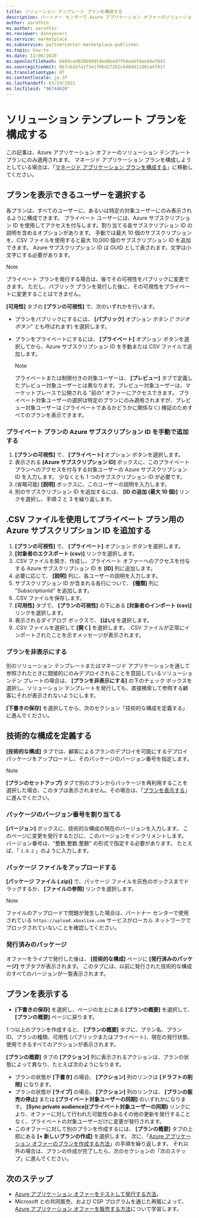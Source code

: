 ```yaml
---
title: ソリューション テンプレート プランを構成する
description: パートナー センターで Azure アプリケーション オファーのソリューション テンプレート プランを構成する方法について説明します。
author: aarathin
ms.author: aarathin
ms.reviewer: dannyevers
ms.service: marketplace
ms.subservice: partnercenter-marketplace-publisher
ms.topic: how-to
ms.date: 11/06/2020
ms.openlocfilehash: 8469cad02009d054bd8ba97fb4aabfdae84ef842
ms.sourcegitcommit: 867cb1b7a1f3a1f0b427282c648d411d0ca4f81f
ms.translationtype: HT
ms.contentlocale: ja-JP
ms.lasthandoff: 03/19/2021
ms.locfileid: "96744620"
---
```

# <a name="configure-a-solution-template-plan"></a>ソリューション テンプレート プランを構成する

この記事は、Azure アプリケーション オファーのソリューション テンプレート プランにのみ適用されます。 マネージド アプリケーション プランを構成しようとしている場合は、「[マネージド アプリケーション プランを構成する](create-new-azure-apps-offer-managed.md)」に移動してください。

## <a name="choose-who-can-see-your-plan"></a>プランを表示できるユーザーを選択する

各プランは、すべてのユーザーに、あるいは特定の対象ユーザーにのみ表示されるように構成できます。 プライベート ユーザーには、Azure サブスクリプション ID を使用してアクセスを付与します。割り当てる各サブスクリプション ID の説明を含めるオプションがあります。 手動では最大 10 個のサブスクリプションを、CSV ファイルを使用すると最大 10,000 個のサブスクリプション ID を追加できます。 Azure サブスクリプション ID は GUID として表されます。文字は小文字にする必要があります。

> [!NOTE]
> プライベート プランを発行する場合は、後でその可視性をパブリックに変更できます。 ただし、パブリック プランを発行した後に、その可視性をプライベートに変更することはできません。

**[可用性]** タブの **[プランの可視性]** で、次のいずれかを行います。

- プランをパブリックにするには、 **[パブリック]** オプション ボタン ("_ラジオ ボタン_" とも呼ばれます) を選択します。
- プランをプライベートにするには、 **[プライベート]** オプション ボタンを選択してから、Azure サブスクリプション ID を手動または CSV ファイルで追加します。

    > [!NOTE]
    > プライベートまたは制限付きの対象ユーザーは、 **[プレビュー]** タブで定義したプレビュー対象ユーザーとは異なります。プレビュー対象ユーザーは、マーケットプレースで公開される "前の" オファーにアクセスできます。 プライベート対象ユーザーの選択は特定のプランにのみ適用されますが、プレビュー対象ユーザーは (プライベートであるかどうかに関係なく) 検証のためすべてのプランを表示できます。

### <a name="manually-add-azure-subscription-ids-for-a-private-plan"></a>プライベート プランの Azure サブスクリプション ID を手動で追加する

1. **[プランの可視性]** で、 **[プライベート]** オプション ボタンを選択します。
1. 表示される **[Azure サブスクリプション ID]** ボックスに、このプライベート プランへのアクセスを付与する対象ユーザーの Azure サブスクリプション ID を入力します。 少なくとも 1 つのサブスクリプション ID が必要です。
1. (省略可能) **[説明]** ボックスに、このユーザーの説明を入力します。
1. 別のサブスクリプション ID を追加するには、 **[ID の追加 (最大 10 個)]** リンクを選択し、手順 2 と 3 を繰り返します。

## <a name="use-a-csv-file-to-add-azure-subscription-ids-for-a-private-plan"></a>.CSV ファイルを使用してプライベート プラン用の Azure サブスクリプション ID を追加する

1. **[プランの可視性]** で、 **[プライベート]** オプション ボタンを選択します。
1. **[対象者のエクスポート (csv)]** リンクを選択します。
1. .CSV ファイルを開き、作成し、プライベート オファーへのアクセスを付与する Azure サブスクリプション ID を **[ID]** 列に追加します。
1. 必要に応じて、 **[説明]** 列に、各ユーザーの説明を入力します。
1. サブスクリプション ID が含まれる各行について、 **[種類]** 列に "SubscriptionId" を追加します。
1. .CSV ファイルを保存します。
1. **[可用性]** タブで、 **[プランの可視性]** の下にある **[対象者のインポート (csv)]** リンクを選択します。
1. 表示されるダイアログ ボックスで、 **[はい]** を選択します。
1. .CSV ファイルを選択して **[開く]** を選択します。 .CSV ファイルが正常にインポートされたことを示すメッセージが表示されます。

### <a name="hide-your-plan"></a>プランを非表示にする

別のソリューション テンプレートまたはマネージド アプリケーションを通して参照されたときに間接的にのみデプロイされることを意図しているソリューションテン プレートの場合は、 **[プランを非表示にする]** の下のチェック ボックスを選択し、ソリューション テンプレートを発行しても、直接検索して参照する顧客にそれが表示されないようにします。

**[下書きの保存]** を選択してから、次のセクション「技術的な構成を定義する」に進んでください。

## <a name="define-the-technical-configuration"></a>技術的な構成を定義する

**[技術的な構成]** タブでは、顧客によるプランのデプロイを可能にするデプロイ パッケージをアップロードし、そのパッケージのバージョン番号を指定します。

> [!NOTE]
> **[プランのセットアップ]** タブで別のプランからパッケージを再利用することを選択した場合、このタブは表示されません。その場合は、「[プランを表示する](#view-your-plans)」に進んでください。

### <a name="assign-a-version-number-for-the-package"></a>パッケージのバージョン番号を割り当てる

**[バージョン]** ボックスに、技術的な構成の現在のバージョンを入力します。 このページに変更を発行するたびに、このバージョンをインクリメントします。 バージョン番号は、"整数.整数.整数" の形式で指定する必要があります。 たとえば、「 `1.0.2` 」のように入力します。

### <a name="upload-a-package-file"></a>パッケージ ファイルをアップロードする

**[パッケージ ファイル (.zip)]** で、パッケージ ファイルを灰色のボックスまでドラッグするか、 **[ファイルの参照]** リンクを選択します。

> [!NOTE]
> ファイルのアップロードで問題が発生した場合は、パートナー センターで使用されている `https://upload.xboxlive.com` サービスがローカル ネットワークでブロックされていないことを確認してください。

### <a name="previously-published-packages"></a>発行済みのパッケージ

オファーをライブで発行した後は、 **[技術的な構成]** ページに **[発行済みのパッケージ]** サブタブが表示されます。 このタブには、以前に発行された技術的な構成のすべてのバージョンが一覧表示されます。

## <a name="view-your-plans"></a>プランを表示する

- **[下書きの保存]** を選択し、ページの左上にある **[プランの概要]** を選択して、 **[プランの概要]** ページに戻ります。

1 つ以上のプランを作成すると、 **[プランの概要]** タブに、プラン名、プラン ID、プランの種類、可用性 (パブリックまたはプライベート)、現在の発行状態、使用できるすべてのアクションが表示されます。

**[プランの概要]** タブの **[アクション]** 列に表示されるアクションは、プランの状態によって異なり、たとえば次のようになります。

- プランの状態が **[下書き]** の場合、 **[アクション]** 列のリンクは **[ドラフトの削除]** になります。
- プランの状態が **[ライブ]** の場合、 **[アクション]** 列のリンクは、 **[プランの販売の停止]** または **[プライベート対象ユーザーの同期]** のいずれかになります。 **[Sync private audience]\(プライベート対象ユーザーの同期)** リンクにより、オファーに対して行われた可能性のあるその他の更新を発行することなく、プライベートの対象ユーザーだけに変更が発行されます。
- このオファーに対して別のプランを作成するには、 **[プランの概要]** タブの上部にある **[+ 新しいプランの作成]** を選択します。 次に、「[Azure アプリケーション オファーのプランを作成する方法](create-new-azure-apps-offer-plans.md)」の手順を繰り返します。 それ以外の場合は、プランの作成が完了したら、次のセクションの「次のステップ」に進んでください。

## <a name="next-steps"></a>次のステップ

- [Azure アプリケーション オファーをテストして発行する方法](create-new-azure-apps-offer-test-publish.md)。
- Microsoft との共同販売、および CSP プログラムを通じた再販によって、[Azure アプリケーション オファーを販売する方法](create-new-azure-apps-offer-marketing.md)について学習します。
